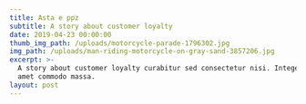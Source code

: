 ```yaml
---
title: Asta e ppz
subtitle: A story about customer loyalty
date: 2019-04-23 00:00:00
thumb_img_path: /uploads/motorcycle-parade-1796302.jpg
img_path: /uploads/man-riding-motorcycle-on-gray-sand-3857206.jpg
excerpt: >-
  A story about customer loyalty curabitur sed consectetur nisi. Integer sit
  amet commodo massa.
layout: post
---
```


